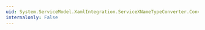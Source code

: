 ```yaml
---
uid: System.ServiceModel.XamlIntegration.ServiceXNameTypeConverter.ConvertFrom(System.ComponentModel.ITypeDescriptorContext,System.Globalization.CultureInfo,System.Object)
internalonly: False
---
```

